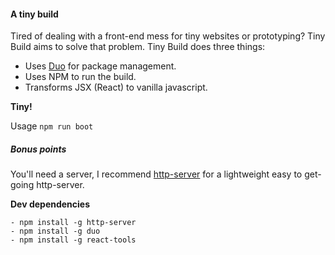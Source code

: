 #### A tiny build

Tired of dealing with a front-end mess for tiny websites or prototyping? Tiny Build aims to solve that problem. Tiny Build does three things:

- Uses [Duo](http://duojs.org/) for package management.
- Uses NPM to run the build.
- Transforms JSX (React) to vanilla javascript.

**Tiny!**

Usage ```npm run boot```

##### Bonus points
You'll need a server, I recommend [http-server](https://www.npmjs.org/package/http-server) for a lightweight easy to get-going http-server.

**Dev dependencies**

	- npm install -g http-server
	- npm install -g duo
	- npm install -g react-tools
